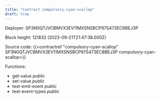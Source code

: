```yaml
---
title: "Contract compulsory-cyan-scallop"
draft: true
---
```

Deployer: SP3N0QTJVCBMVX3EV11MXSNSBCP97S473EC8BEJ3P


 



Block height: 121832 (2023-09-21T21:47:38.000Z)

Source code: {{<contractref "compulsory-cyan-scallop" SP3N0QTJVCBMVX3EV11MXSNSBCP97S473EC8BEJ3P compulsory-cyan-scallop>}}

Functions:

* get-value _public_
* set-value _public_
* test-emit-event _public_
* test-event-types _public_
